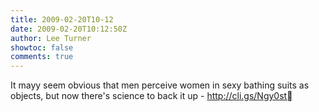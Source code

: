 ```yaml
---
title: 2009-02-20T10-12
date: 2009-02-20T10:12:50Z
author: Lee Turner
showtoc: false
comments: true
---
```


It mayy seem obvious that men perceive women in sexy bathing suits as objects, but now there's science to back it up - http://cli.gs/Ngy0st


